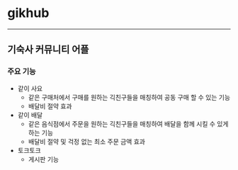 # gikhub
---
## 기숙사 커뮤니티 어플
### 주요 기능
+ 같이 사요
  + 같은 구매처에서 구매를 원하는 긱친구들을 매칭하여 공동 구매 할 수 있는 기능
  + 배달비 절약 효과
+ 같이 배달
  + 같은 음식점에서 주문을 원하는 긱친구들을 매칭하여 배달을 함께 시킬 수 있게 하는 기능
  + 배달비 절약 및 걱정 없는 최소 주문 금액 효과
+ 토크토크
  + 게시판 기능

